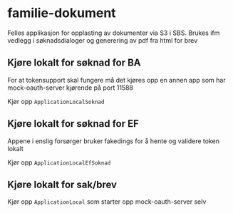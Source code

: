 # familie-dokument
Felles applikasjon for opplasting av dokumenter via S3 i SBS. 
Brukes ifm vedlegg i søknadsdialoger og generering av pdf fra html for brev 

## Kjøre lokalt for søknad for BA
For at tokensupport skal fungere må det kjøres opp en annen app som har 
mock-oauth-server kjørende på port 11588

Kjør opp `ApplicationLocalSoknad`

## Kjøre lokalt for søknad for EF
Appene i enslig forsørger bruker fakedings for å hente og validere token lokalt

Kjør opp `ApplicationLocalEfSoknad`

## Kjøre lokalt for sak/brev
Kjør opp `ApplicationLocal` som starter opp mock-oauth-server selv